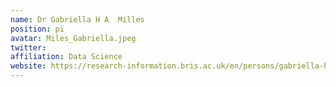 ```yaml
---
name: Dr Gabriella H A  Milles
position: pi
avatar: Miles_Gabriella.jpeg 
twitter: 
affiliation: Data Science
website: https://research-information.bris.ac.uk/en/persons/gabriella-h-a-miles-2
---
```

